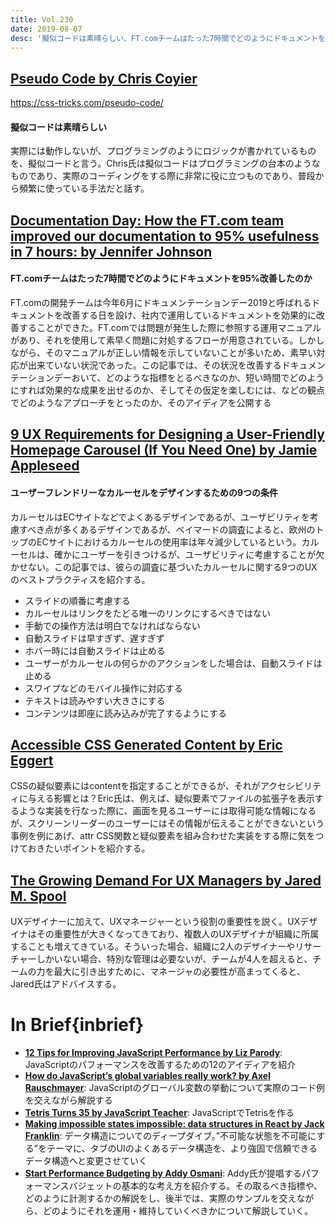 ```yaml
---
title: Vol.230
date: 2019-08-07
desc: '擬似コードは素晴らしい、FT.comチームはたった7時間でどのようにドキュメントを95%改善したのか、ユーザーフレンドリーなカルーセルをデザインするための9つの条件、ほか計10リンク'
---
```


## [Pseudo Code by Chris Coyier](https://css-tricks.com/pseudo-code/)
https://css-tricks.com/pseudo-code/

#### 擬似コードは素晴らしい

実際には動作しないが、プログラミングのようにロジックが書かれているものを、擬似コードと言う。Chris氏は擬似コードはプログラミングの台本のようなものであり、実際のコーディングをする際に非常に役に立つものであり、普段から頻繁に使っている手法だと話す。

## [Documentation Day: How the FT.com team improved our documentation to 95% usefulness in 7 hours: by Jennifer Johnson](https://medium.com/ft-product-technology/documentation-day-how-the-ft-com-team-improved-our-documentation-to-95-usefulness-in-7-hours-b73d1a7e6f30)

#### FT.comチームはたった7時間でどのようにドキュメントを95%改善したのか

FT.comの開発チームは今年6月にドキュメンテーションデー2019と呼ばれるドキュメントを改善する日を設け、社内で運用しているドキュメントを効果的に改善することができた。FT.comでは問題が発生した際に参照する運用マニュアルがあり、それを使用して素早く問題に対処するフローが用意されている。しかしながら、そのマニュアルが正しい情報を示していないことが多いため、素早い対応が出来ていない状況であった。この記事では、その状況を改善するドキュメンテーションデーおいて、どのような指標をとるべきなのか、短い時間でどのようにすれば効果的な成果を出せるのか、そしてその仮定を楽しむには、などの観点でどのようなアプローチをとったのか、そのアイディアを公開する

## [9 UX Requirements for Designing a User-Friendly Homepage Carousel (If You Need One) by Jamie Appleseed](https://www.baymard.com/blog/homepage-carousel)

#### ユーザーフレンドリーなカルーセルをデザインするための9つの条件

カルーセルはECサイトなどでよくあるデザインであるが、ユーザビリティを考慮すべき点が多くあるデザインであるが、ベイマードの調査によると、欧州のトップのECサイトにおけるカルーセルの使用率は年々減少しているという。カルーセルは、確かにユーザーを引きつけるが、ユーザビリティに考慮することが欠かせない。この記事では、彼らの調査に基づいたカルーセルに関する9つのUXのベストプラクティスを紹介する。

- スライドの順番に考慮する
- カルーセルはリンクをたどる唯一のリンクにするべきではない
- 手動での操作方法は明白でなければならない
- 自動スライドは早すぎず、遅すぎず
- ホバー時には自動スライドは止める
- ユーザーがカルーセルの何らかのアクションをした場合は、自動スライドは止める
- スワイプなどのモバイル操作に対応する
- テキストは読みやすい大きさにする
- コンテンツは即座に読み込みが完了するようにする

## [Accessible CSS Generated Content by Eric Eggert](https://yatil.net/blog/accessible-css-generated-content)

CSSの疑似要素にはcontentを指定することができるが、それがアクセシビリティに与える影響とは？Eric氏は、例えば、疑似要素でファイルの拡張子を表示するような実装を行なった際に、画面を見るユーザーには取得可能な情報になるが、スクリーンリーダーのユーザーにはその情報が伝えることができないという事例を例にあげ、attr CSS関数と疑似要素を組み合わせた実装をする際に気をつけておきたいポイントを紹介する。

## [The Growing Demand For UX Managers by Jared M. Spool](https://medium.com/@jmspool/the-growing-demand-for-ux-managers-60b304a0a72c)

UXデザイナーに加えて、UXマネージャーという役割の重要性を説く。UXデザイナはその重要性が大きくなってきており、複数人のUXデザイナが組織に所属することも増えてきている。そういった場合、組織に2人のデザイナーやリサーチャーしかいない場合、特別な管理は必要ないが、チームが4人を超えると、チームの力を最大に引き出すために、マネージャの必要性が高まってくると、Jared氏はアドバイスする。

# In Brief{inbrief}
- [**12 Tips for Improving JavaScript Performance by Liz Parody**](https://nodesource.com/blog/improve-javascript-performance?pix=14j_0_0): JavaScriptのパフォーマンスを改善するための12のアイディアを紹介
- [**How do JavaScript’s global variables really work? by Axel Rauschmayer**](https://2ality.com/2019/07/global-scope.html?pix=3_0_0): JavaScriptのグローバル変数の挙動について実際のコード例を交えながら解説する
- [**Tetris Turns 35 by JavaScript Teacher**](https://medium.com/@js_tut/tetris-turns-35-cfcf04c4f2bb): JavaScriptでTetrisを作る
- [**Making impossible states impossible: data structures in React by Jack Franklin**](https://javascriptplayground.com/avoiding-impossible-states-react/): データ構造についてのディープダイブ。”不可能な状態を不可能にする”をテーマに、タブのUIのよくあるデータ構造を、より強固で信頼できるデータ構造へと変更させていく
- [**Start Performance Budgeting by Addy Osmani**](https://medium.com/@addyosmani/start-performance-budgeting-dabde04cf6a3): Addy氏が提唱するパフォーマンスバジェットの基本的な考え方を紹介する。その取るべき指標や、どのように計測するかの解説をし、後半では、実際のサンプルを交えながら、どのようにそれを運用・維持していくべきかについて解説していく。

